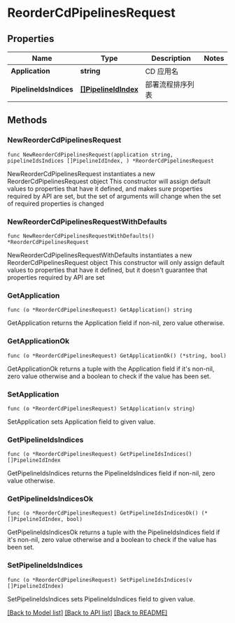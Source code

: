 # ReorderCdPipelinesRequest

## Properties

Name | Type | Description | Notes
------------ | ------------- | ------------- | -------------
**Application** | **string** | CD 应用名 | 
**PipelineIdsIndices** | [**[]PipelineIdIndex**](PipelineIdIndex.md) | 部署流程排序列表 | 

## Methods

### NewReorderCdPipelinesRequest

`func NewReorderCdPipelinesRequest(application string, pipelineIdsIndices []PipelineIdIndex, ) *ReorderCdPipelinesRequest`

NewReorderCdPipelinesRequest instantiates a new ReorderCdPipelinesRequest object
This constructor will assign default values to properties that have it defined,
and makes sure properties required by API are set, but the set of arguments
will change when the set of required properties is changed

### NewReorderCdPipelinesRequestWithDefaults

`func NewReorderCdPipelinesRequestWithDefaults() *ReorderCdPipelinesRequest`

NewReorderCdPipelinesRequestWithDefaults instantiates a new ReorderCdPipelinesRequest object
This constructor will only assign default values to properties that have it defined,
but it doesn't guarantee that properties required by API are set

### GetApplication

`func (o *ReorderCdPipelinesRequest) GetApplication() string`

GetApplication returns the Application field if non-nil, zero value otherwise.

### GetApplicationOk

`func (o *ReorderCdPipelinesRequest) GetApplicationOk() (*string, bool)`

GetApplicationOk returns a tuple with the Application field if it's non-nil, zero value otherwise
and a boolean to check if the value has been set.

### SetApplication

`func (o *ReorderCdPipelinesRequest) SetApplication(v string)`

SetApplication sets Application field to given value.


### GetPipelineIdsIndices

`func (o *ReorderCdPipelinesRequest) GetPipelineIdsIndices() []PipelineIdIndex`

GetPipelineIdsIndices returns the PipelineIdsIndices field if non-nil, zero value otherwise.

### GetPipelineIdsIndicesOk

`func (o *ReorderCdPipelinesRequest) GetPipelineIdsIndicesOk() (*[]PipelineIdIndex, bool)`

GetPipelineIdsIndicesOk returns a tuple with the PipelineIdsIndices field if it's non-nil, zero value otherwise
and a boolean to check if the value has been set.

### SetPipelineIdsIndices

`func (o *ReorderCdPipelinesRequest) SetPipelineIdsIndices(v []PipelineIdIndex)`

SetPipelineIdsIndices sets PipelineIdsIndices field to given value.



[[Back to Model list]](../README.md#documentation-for-models) [[Back to API list]](../README.md#documentation-for-api-endpoints) [[Back to README]](../README.md)


